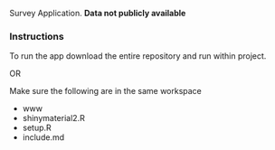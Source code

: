 Survey Application. **Data not publicly available** 

### Instructions
To run the app download the entire repository and run within project.

OR

Make sure the following are in the same workspace  
- www
- shinymaterial2.R
- setup.R
- include.md

